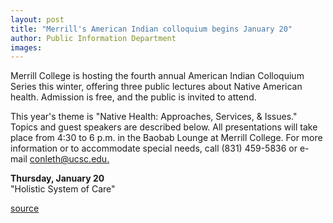 ```yaml
---
layout: post
title: "Merrill's American Indian colloquium begins January 20"
author: Public Information Department
images:
---
```


Merrill College is hosting the fourth annual American Indian Colloquium Series this winter, offering three public lectures about Native American health. Admission is free, and the public is invited to attend.

This year's theme is "Native Health: Approaches, Services, & Issues." Topics and guest speakers are described below. All presentations will take place from 4:30 to 6 p.m. in the Baobab Lounge at Merrill College. For more information or to accommodate special needs, call (831) 459-5836 or e-mail [conleth@ucsc.edu.][1]

**Thursday, January 20**   
"Holistic System of Care"  

[1]: mailto:conleth@ucsc.edu.

[source](http://www1.ucsc.edu/currents/04-05/01-17/brief-colloquium.asp "Permalink to brief-colloquium")
